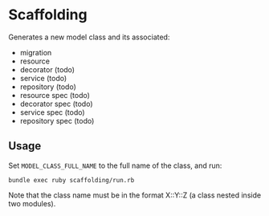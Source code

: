 # Scaffolding

Generates a new model class and its associated:

 * migration
 * resource
 * decorator (todo)
 * service (todo)
 * repository (todo)
 * resource spec (todo)
 * decorator spec (todo)
 * service spec (todo)
 * repository spec (todo)

## Usage

Set `MODEL_CLASS_FULL_NAME` to the full name of the class, and run:

 ```
bundle exec ruby scaffolding/run.rb
 ```

Note that the class name must be in the format X::Y::Z (a class nested inside two modules).
